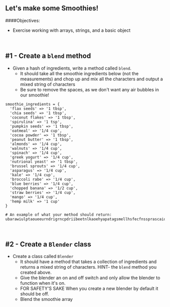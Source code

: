 ## Let's make some Smoothies!


####Objectives:
- Exercise working with arrays, strings, and a basic object

<br>

## #1 - Create a `blend` method
- Given a hash of ingredients, write a method called `blend`.
	- It should take all the smoothie ingredients below (not the measurements) and chop up and mix all the characters and output a mixed string of characters
	- Be sure to remove the spaces, as we don't want any air bubbles in our smoothie!


```
smoothie_ingredients = {
  'flax seeds' => '1 tbsp',
  'chia seeds' => '1 tbsp',
  'coconut flakes' => '1 tbsp',
  'spirulina' => '1 tsp',
  'pumpkin seeds' => '1 tbsp',
  'oatmeal' => '1/4 cup',
  'cocoa powder' => '1 tbsp',
  'peanut butter' => '1 tbsp',
  'almonds' => '1/4 cup',
  'walnuts' => '1/4 cup',
  'spinach' => '1/4 cup',
  'greek yogurt' => '1/4 cup',
  'nutrional yeast' => '1 tbsp',
  'brussel sprouts' => '1/4 cup',
  'asparagus' => '1/4 cup',
  'kale' => '1/4 cup',
  'broccoli rabe' => '1/4 cup',
  'blue berries' => '1/4 cup',
  'chopped banana' => '1/2 cup',
  'straw berries' => '1/4 cup',
  'mango' => '1/4 cup',
  'hemp milk' => '1 cup'
}

# An example of what your method should return:  ubarawiulptaoueeurndrigrncpdriibeetnlkaoehyapatagsmellhsfecfnssprascaioetnaarophmsabumeproigsbeutaselulxeocblpeookanorysssgelsemitrdawecraopanokdutuspwbsoniesrllmndiricuthucerntsrmasacbopulkeslaresnkeodeestasnetapb

```

<br>


## #2 - Create a `Blender` class
- Create a class called `Blender`
	- It should have a method that takes a collection of ingredients and returns a mixed string of characters. HINT- the `blend` method you created above.
	- Give the blender an on and off switch and only allow the blender to function when it's on.
	- FOR SAFETY'S SAKE When you create a new blender by default it should be off.
	- Blend the smoothie array



